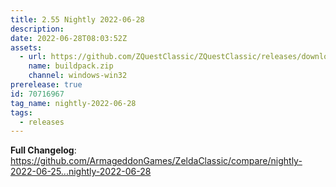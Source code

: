 ```yaml
---
title: 2.55 Nightly 2022-06-28
description: 
date: 2022-06-28T08:03:52Z
assets: 
  - url: https://github.com/ZQuestClassic/ZQuestClassic/releases/download/nightly-2022-06-28/buildpack.zip
    name: buildpack.zip
    channel: windows-win32
prerelease: true
id: 70716967
tag_name: nightly-2022-06-28
tags:
  - releases
---
```


**Full Changelog**: https://github.com/ArmageddonGames/ZeldaClassic/compare/nightly-2022-06-25...nightly-2022-06-28
